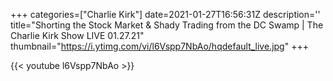 +++
categories=["Charlie Kirk"]
date=2021-01-27T16:56:31Z
description=''
title="Shorting the Stock Market & Shady Trading from the DC Swamp | The Charlie Kirk Show LIVE 01.27.21"
thumbnail="https://i.ytimg.com/vi/l6Vspp7NbAo/hqdefault_live.jpg"
+++

{{< youtube l6Vspp7NbAo >}}
